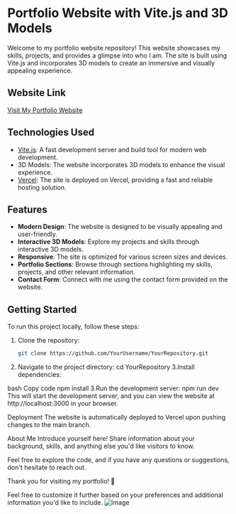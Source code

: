 # Portfolio Website with Vite.js and 3D Models

Welcome to my portfolio website repository! This website showcases my skills, projects, and provides a glimpse into who I am. The site is built using Vite.js and incorporates 3D models to create an immersive and visually appealing experience.

## Website Link
[Visit My Portfolio Website](https://akashk21-3d-portfolio-website-akashk21.vercel.app/)

## Technologies Used
- [Vite.js](https://vitejs.dev/): A fast development server and build tool for modern web development.
- 3D Models: The website incorporates 3D models to enhance the visual experience.
- [Vercel](https://vercel.com/): The site is deployed on Vercel, providing a fast and reliable hosting solution.

## Features
- **Modern Design**: The website is designed to be visually appealing and user-friendly.
- **Interactive 3D Models**: Explore my projects and skills through interactive 3D models.
- **Responsive**: The site is optimized for various screen sizes and devices.
- **Portfolio Sections**: Browse through sections highlighting my skills, projects, and other relevant information.
- **Contact Form**: Connect with me using the contact form provided on the website.

## Getting Started
To run this project locally, follow these steps:

1. Clone the repository:
   ```bash
   git clone https://github.com/YourUsername/YourRepository.git
2. Navigate to the project directory:
   cd YourRepository
3.Install dependencies:

bash
Copy code
npm install
3.Run the development server:
npm run dev
This will start the development server, and you can view the website at http://localhost:3000 in your browser.

Deployment
The website is automatically deployed to Vercel upon pushing changes to the main branch.

About Me
Introduce yourself here! Share information about your background, skills, and anything else you'd like visitors to know.

Feel free to explore the code, and if you have any questions or suggestions, don't hesitate to reach out.

Thank you for visiting my portfolio! 🚀

Feel free to customize it further based on your preferences and additional information you'd like to include.
![image](https://github.com/Akashk21/Akashk21-3DPortfolio-Website/assets/71625383/39876b03-70dd-4f83-ba68-61743292405e)



